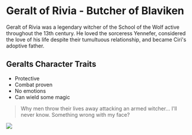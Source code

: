 # Geralt of Rivia - Butcher of Blaviken 
Geralt of Rivia was a legendary witcher of the School of the Wolf active throughout the 13th century. He loved the sorceress Yennefer, considered the love of his life despite their tumultuous relationship, and became Ciri's adoptive father. 

## Geralts Character Traits
* Protective
* Combat proven
* No emotions
* Can wield some magic

> Why men throw their lives away attacking an armed witcher... I'll never know. Something wrong with my face?

<img src="https://pngimg.com/uploads/witcher/witcher_PNG26.png"/>
